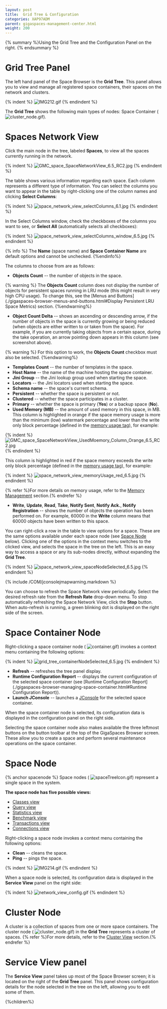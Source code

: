 ```yaml
---
layout: post
title:  Grid Tree & Configuration
categories: XAP97ADM
parent: gigaspaces-management-center.html
weight: 200
---
```


{% summary %}Using the Grid Tree and the Configuration Panel on the right. {% endsummary %}

# Grid Tree Panel

The left hand panel of the Space Browser is the **Grid Tree**. This panel allows you to view and manage all registered space containers, their spaces on the network and clusters.

{% indent %}
![IMG212.gif](/attachment_files/IMG212.gif)
{% endindent %}

The **Grid Tree** shows the following main types of nodes: Space Container ( ![cluster_node.gif](/attachment_files/cluster_node.gif)).

# Spaces Network View

Click the main node in the tree, labeled **Spaces**, to view all the spaces currently running in the network.

{% indent %}
![GMC_space_SpaceNetworkView_6.5_RC2.jpg](/attachment_files/GMC_space_SpaceNetworkView_6.5_RC2.jpg)
{% endindent %}

The table shows various information regarding each space. Each column represents a different type of information. You can select the columns you want to appear in the table by right-clicking one of the column names and clicking **Select Columns**:

{% indent %}
![space_network_view_selectColumns_6.1.jpg](/attachment_files/space_network_view_selectColumns_6.1.jpg)
{% endindent %}

In the Select Columns window, check the checkboxes of the columns you want to see, or **Select All** (automatically selects all checkboxes):

{% indent %}
![space_network_view_selectColumns_window_6.5.jpg](/attachment_files/space_network_view_selectColumns_window_6.5.jpg)
{% endindent %}

{% info %}
The **Name** (space name) and **Space Container Name** are default options and cannot be unchecked.
{%endinfo%}

The columns to choose from are as follows:

- **Objects Count** -- the number of objects in the space.

{% warning %}
The **Objects Count** column does not display the number of objects for persistent spaces running in LRU mode (this might result in very high CPU usage). To change this, see the [Menus and Buttons](./gigaspaces-browser-menus-and-buttons.html#Display Persistent LRU Space Metrics) section.
{%endwarning%}

- **Object Count Delta** -- shows an ascending or descending arrow, if the number of objects in the space is currently growing or being reduced (when objects are either written to or taken from the space). For example, if you are currently taking objects from a certain space, during the take operation, an arrow pointing down appears in this column (see screenshot above).

{% warning %}
For this option to work, the **Objects Count** checkbox must also be selected.
{%endwarning%}

- **Templates Count** -- the number of templates in the space.
- **Host Name** -- the name of the machine hosting the space container.
- **Jini Group** -- the Jini lookup group used when starting the space.
- **Locators** -- the Jini locators used when starting the space.
- **Schema name** -- the space's current schema.
- **Persistent** -- whether the space is persistent or not.
- **Clustered** -- whether the space participates in a cluster.
- **Primary** -- whether the space is primary (**Yes**) or a backup space (**No**).
- **Used Memory (MB)** -- the amount of used memory in this space, in MB.
This column is highlighted in orange if the space memory usage is more than the minimum (low) watermark percentage and lower than the write only block percentage (defined in the [memory usage tag]({%currentjavaurl%}/memory-management-facilities.html)), for example:

{% indent %}
![GMC_space_SpaceNetworkView_UsedMoemory_Column_Orange_6.5_RC2.jpg](/attachment_files/GMC_space_SpaceNetworkView_UsedMoemory_Column_Orange_6.5_RC2.jpg)
{% endindent %}

This column is highlighted in red if the space memory exceeds the write only block percentage (defined in the [memory usage tag]({%currentjavaurl%}/memory-management-facilities.html)), for example:

{% indent %}
![space_network_view_memoryUsage_red_6.5.jpg](/attachment_files/space_network_view_memoryUsage_red_6.5.jpg)
{% endindent %}

{% refer %}For more details on memory usage, refer to the [Memory Management]({%currentjavaurl%}/memory-management-facilities.html) section.{% endrefer %}

- **Write**, **Update**, **Read**, **Take**, **Notify Sent**, **Notify Ack.**, **Notify Registration** -- shows the number of objects the operation has been performed on. For example, 60000 in the **Write** column means that 60000 objects have been written to this space.

You can right-click a row in the table to view options for a space. These are the same options available under each space node (see [Space Node](#spacenode) below). Clicking one of the options in the context menu switches to the clicked view, and selects the space in the tree on the left. This is an easy way to access a space or any its sub-nodes directly, without expanding the **Grid Tree**.

{% indent %}
![space_network_view_spaceNodeSelected_6.5.jpg](/attachment_files/space_network_view_spaceNodeSelected_6.5.jpg)
{% endindent %}

{% include /COM/jconsolejmapwarning.markdown %}

You can choose to refresh the Space Network view periodically. Select the desired refresh rate from the **Refresh Rate** drop-down menu. To stop automatically refreshing the Space Network View, click the **Stop** button. When auto-refresh is running, a green blinking dot is displayed on the right side of the screen.

# Space Container Node

Right-clicking a space container node ( ![container.gif](/attachment_files/container.gif)) invokes a context menu containing the following options:

{% indent %}
![grid_tree_containerNodeSelected_6.5.jpg](/attachment_files/grid_tree_containerNodeSelected_6.5.jpg)
{% endindent %}

- **Refresh** -- refreshes the tree panel display.
- **Runtime Configuration Report** -- displays the current configuration of the selected space container (see [Runtime Configuration Report](./gigaspaces-browser-managing-space-container.html#Runtime Configuration Report)).
- **Launch JConsole** -- launches a [JConsole]({%currentjavaurl%}/space-jmx-management.html) for the selected space container.

When the space container node is selected, its configuration data is displayed in the configuration panel on the right side.

Selecting the space container node also makes available the three leftmost buttons on the button toolbar at the top of the GigaSpaces Browser screen. These allow you to create a space and perform several maintenance operations on the space container.

# Space Node

{% anchor spacenode %}
Space nodes ( ![spaceTreeIcon.gif](/attachment_files/spaceTreeIcon.gif)) represent a single space in the system.

**The space node has five possible views:**

- [Classes view](./gigaspaces-browser-data-types-view.html)
- [Query view](./gigaspaces-browser-query-view.html)
- [Statistics view](./gigaspaces-browser-statistics-view.html)
- [Benchmark view](./benchmark-browser.html)
- [Transactions view](./gigaspaces-browser-transaction-view.html)
- [Connections view](./gigaspaces-browser-connection-view.html)

Right-clicking a space node invokes a context menu containing the following options:

- **Clean** -- cleans the space.
- **Ping** -- pings the space.

{% indent %}
![IMG214.gif](/attachment_files/IMG214.gif)
{% endindent %}

When a space node is selected, its configuration data is displayed in the **Service View** panel on the right side:

{% indent %}
![network_view_config.gif](/attachment_files/network_view_config.gif)
{% endindent %}

# Cluster Node

A cluster is a collection of spaces from one or more space containers. The cluster node ( ![cluster_node.gif](/attachment_files/cluster_node.gif)) in the **Grid Tree** represents a cluster of spaces.
{% refer %}For more details, refer to the [Cluster View](./cluster-view---gigaspaces-browser.html) section.{% endrefer %}

# Service View panel

The **Service View** panel takes up most of the Space Browser screen; it is located on the right of the **Grid Tree** panel. This panel shows configuration details for the node selected in the tree on the left, allowing you to edit some of them.

{%children%}